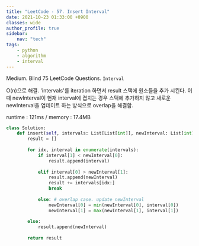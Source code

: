 ```yaml
---
title: "LeetCode - 57. Insert Interval"
date: 2021-10-23 01:33:00 +0900
classes: wide
author_profile: true
sidebar:
    nav: "tech"
tags:
    - python
    - algorithm
    - interval
---
```


Medium. Blind 75 LeetCode Questions. `Interval`

O(n)으로 해결. 'intervals'를 iteration 하면서 result 스택에 원소들을 추가 시킨다. 이 때 newInterval이 현재 interval에 겹치는 경우 스택에 추가하지 않고 새로운 newInterval을 업데이트 하는 방식으로 overlap을 해결함.

runtime : 121ms / memory : 17.4MB

```python
class Solution:
    def insert(self, intervals: List[List[int]], newInterval: List[int]) -> List[List[int]]:
        result = []
        
        for idx, interval in enumerate(intervals):
            if interval[1] < newInterval[0]:
                result.append(interval)
                
            elif interval[0] > newInterval[1]:
                result.append(newInterval)
                result += intervals[idx:]
                break
            
            else: # overlap case. update newInterval
                newInterval[0] = min(newInterval[0], interval[0])
                newInterval[1] = max(newInterval[1], interval[1])
            
        else:
            result.append(newInterval)
        
        return result
```